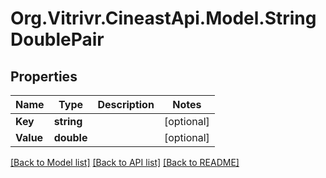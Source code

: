 
# Org.Vitrivr.CineastApi.Model.StringDoublePair

## Properties

Name | Type | Description | Notes
------------ | ------------- | ------------- | -------------
**Key** | **string** |  | [optional] 
**Value** | **double** |  | [optional] 

[[Back to Model list]](../README.md#documentation-for-models)
[[Back to API list]](../README.md#documentation-for-api-endpoints)
[[Back to README]](../README.md)

